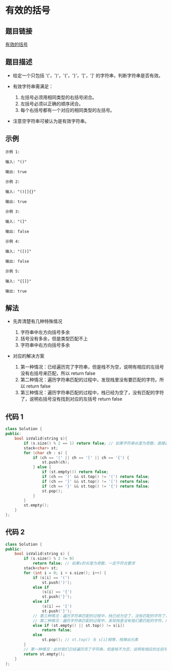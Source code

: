 # 有效的括号

## 题目链接

[有效的括号](https://leetcode-cn.com/problems/valid-parentheses/)

## 题目描述

- 给定一个只包括 '('，')'，'{'，'}'，'['，']' 的字符串，判断字符串是否有效。

- 有效字符串需满足：

  1. 左括号必须用相同类型的右括号闭合。
  2. 左括号必须以正确的顺序闭合。
  3. 每个右括号都有一个对应的相同类型的左括号。

- 注意空字符串可被认为是有效字符串。

## 示例

```
示例 1:

输入: "()"

输出: true

示例 2:

输入: "()[]{}"

输出: true

示例 3:

输入: "(]"

输出: false

示例 4:

输入: "([)]"

输出: false

示例 5:

输入: "{[]}"

输出: true
```

## 解法

- 先弄清楚有几种特殊情况

  1. 字符串中左方向括号多余
  2. 括号没有多余，但是类型匹配不上
  3. 字符串中右方向括号多余

- 对应的解决方案
  1. 第一种情况：已经遍历完了字符串，但是栈不为空，说明有相应的左括号没有右括号来匹配，所以 return false
  2. 第二种情况：遍历字符串匹配的过程中，发现栈里没有要匹配的字符。所以 return false
  3. 第三种情况：遍历字符串匹配的过程中，栈已经为空了，没有匹配的字符了，说明右括号没有找到对应的左括号 return false

## 代码 1

```cpp
class Solution {
public:
    bool isValid(string s){
        if (s.size() % 2 == 1) return false; // 如果字符串长度为奇数，直接返回 false
        stack<char> st;
        for (char ch : s) {
            if (ch == '(' || ch == '[' || ch == '{') {
                st.push(ch);
            } else {
                if (st.empty()) return false;
                if (ch == ')' && st.top() != '(') return false;
                if (ch == ']' && st.top() != '[') return false;
                if (ch == '}' && st.top() != '{') return false;
                st.pop();
            }
        }
        st.empty();
    }
};
```

## 代码 2

```cpp
class Solution {
public:
    bool isValid(string s) {
        if (s.size() % 2 != 0)
            return false; // 如果s的长度为奇数，一定不符合要求
        stack<char> st;
        for (int i = 0; i < s.size(); i++) {
            if (s[i] == '(')
                st.push(')');
            else if
                (s[i] == '{')
                st.push('}');
            else if
                (s[i] == '[')
                st.push(']');
            // 第三种情况：遍历字符串匹配的过程中，栈已经为空了，没有匹配的字符了，说明右括号没有找到对应的左括号 return false
            // 第二种情况：遍历字符串匹配的过程中，发现栈里没有我们要匹配的字符。所以return false
            else if (st.empty() || st.top() != s[i])
                return false;
            else
                st.pop(); // st.top() 与 s[i]相等，栈弹出元素
        }
        // 第一种情况：此时我们已经遍历完了字符串，但是栈不为空，说明有相应的左括号没有右括号来匹配，所以return false，否则就return true
        return st.empty();
    }
};
```
